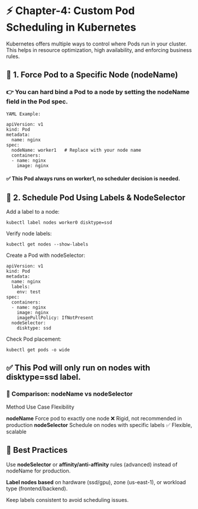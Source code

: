 # ⚡ Chapter-4: Custom Pod Scheduling in Kubernetes

Kubernetes offers multiple ways to control where Pods run in your cluster. This helps in resource optimization, high availability, and enforcing business rules.

## 📌 1. Force Pod to a Specific Node (nodeName)

### 👉 You can hard bind a Pod to a node by setting the nodeName field in the Pod spec.
```
YAML Example:

apiVersion: v1
kind: Pod
metadata:
  name: nginx
spec:
  nodeName: worker1   # Replace with your node name
  containers:
  - name: nginx
    image: nginx
```

#### ✅ This Pod always runs on worker1, no scheduler decision is needed.

## 📌 2. Schedule Pod Using Labels & NodeSelector

Add a label to a node:
```
kubectl label nodes worker0 disktype=ssd
```

Verify node labels:
```
kubectl get nodes --show-labels
```

Create a Pod with nodeSelector:
```
apiVersion: v1
kind: Pod
metadata:
  name: nginx
  labels:
    env: test
spec:
  containers:
  - name: nginx
    image: nginx
    imagePullPolicy: IfNotPresent
  nodeSelector:
    disktype: ssd
```

Check Pod placement:
```
kubectl get pods -o wide
```

## ✅ This Pod will only run on nodes with disktype=ssd label.

### 📌 Comparison: nodeName vs nodeSelector

Method	Use Case	Flexibility

**nodeName**	Force pod to exactly one node	❌ Rigid, not recommended in production
**nodeSelector**	Schedule on nodes with specific labels	✅ Flexible, scalable

## 📌 Best Practices

Use **nodeSelector** or **affinity/anti-affinity** rules (advanced) instead of nodeName for production.

**Label nodes based** on hardware (ssd/gpu), zone (us-east-1), or workload type (frontend/backend).

Keep labels consistent to avoid scheduling issues.
